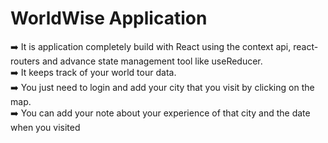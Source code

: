 # WorldWise Application
 ➡️ It is application completely build with React using the context api, react-routers and advance state management tool like useReducer.  
 ➡️ It keeps track of your world tour data.   
 ➡️ You just need to login and add your city that you visit by clicking on the map.  
 ➡️ You can add your note about your experience of that city and the date when you visited    

